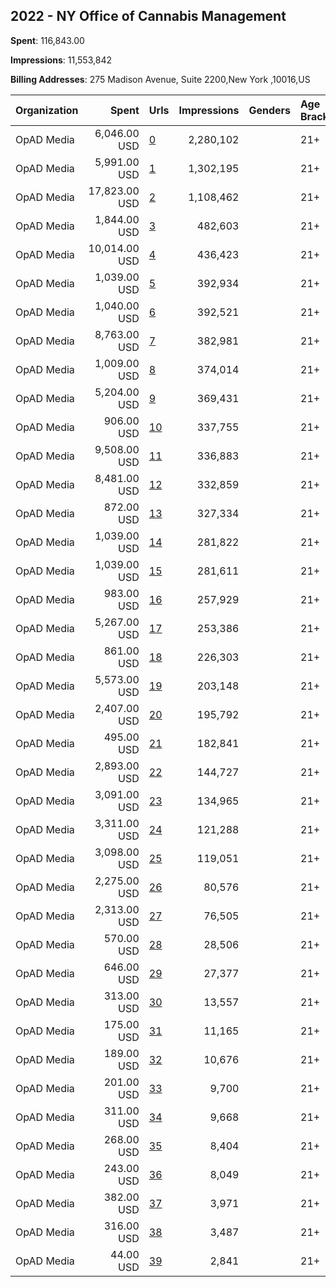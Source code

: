 ## 2022 - NY Office of Cannabis Management 
**Spent**: 116,843.00

**Impressions**: 11,553,842

**Billing Addresses**: 275 Madison Avenue, Suite 2200,New York ,10016,US

|Organization|Spent|Urls|Impressions|Genders|Age Brackets|Country Codes|
|:---|---:|:---|---:|:---|:---|:---|
|OpAD Media|6,046.00 USD|[0](https://www.snap.com/political-ads/asset/68e4bcd962d14ac0c072d8dc10c99911e93c551417c5923b45c0dfd6795b66bb?mediaType=jpg)|2,280,102||21+|united states|
|OpAD Media|5,991.00 USD|[1](https://www.snap.com/political-ads/asset/7c84a2b9974170634951806bfd63777c1236dfc99a4a8e7f65d503c6f6fd6b9a?mediaType=jpg)|1,302,195||21+|united states|
|OpAD Media|17,823.00 USD|[2](https://www.snap.com/political-ads/asset/4314e7422128ffa5fa65cc61092064257a789827053ef57899abab6494472725?mediaType=mp4)|1,108,462||21+|united states|
|OpAD Media|1,844.00 USD|[3](https://www.snap.com/political-ads/asset/7e793487f5b2cb1ab22e4d59e1a9cdd648dc75a202c353a1f8ddc8a8bb300a3f?mediaType=mp4)|482,603||21+|united states|
|OpAD Media|10,014.00 USD|[4](https://www.snap.com/political-ads/asset/b68c549b6b2a3b23ca864ec5b66442cfffb784f7efd15faa4b77693b8f6a0ac7?mediaType=mp4)|436,423||21+|united states|
|OpAD Media|1,039.00 USD|[5](https://www.snap.com/political-ads/asset/635d8eebed2b359e774e7e72f7d2368b4b73084b561409ebbc8d2a9f0a2096a7?mediaType=jpg)|392,934||21+|united states|
|OpAD Media|1,040.00 USD|[6](https://www.snap.com/political-ads/asset/c0addbf96151b0f1255152f69d5e2afafc382e0f40af72820bd97ac511da10b3?mediaType=jpg)|392,521||21+|united states|
|OpAD Media|8,763.00 USD|[7](https://www.snap.com/political-ads/asset/0c5e7a790130ae0fb8cb5974e7ac9b71ebf08db084a839927993e826184fefb2?mediaType=mp4)|382,981||21+|united states|
|OpAD Media|1,009.00 USD|[8](https://www.snap.com/political-ads/asset/2d294df0de20ed364d6fc1ec4ecdc0b898b3bc750ec7eb24e21afe3f1e80126f?mediaType=mp4)|374,014||21+|united states|
|OpAD Media|5,204.00 USD|[9](https://www.snap.com/political-ads/asset/6ccf5c8b005871b7a25597aac81acb1e53c0d49fa2d1491d216ef32203a3f469?mediaType=mp4)|369,431||21+|united states|
|OpAD Media|906.00 USD|[10](https://www.snap.com/political-ads/asset/f1a8d3bcc487cf776bea76d750ff16008c25aaca734438ce071c23508eb07dc1?mediaType=mp4)|337,755||21+|united states|
|OpAD Media|9,508.00 USD|[11](https://www.snap.com/political-ads/asset/84ecadfea5f51d74066ac85ccb62a9a521dce7497b579adfecd4cdfe816cebfd?mediaType=mp4)|336,883||21+|united states|
|OpAD Media|8,481.00 USD|[12](https://www.snap.com/political-ads/asset/b68c549b6b2a3b23ca864ec5b66442cfffb784f7efd15faa4b77693b8f6a0ac7?mediaType=mp4)|332,859||21+|united states|
|OpAD Media|872.00 USD|[13](https://www.snap.com/political-ads/asset/f4658b8ee8afd41452f4f0d8cd63b721439d4024dd24773ca4b4e9fec7b1890d?mediaType=mp4)|327,334||21+|united states|
|OpAD Media|1,039.00 USD|[14](https://www.snap.com/political-ads/asset/c28d4abcd1882abc58bbdbd77c62f9a027829ad237d79c212e1354d320fd5357?mediaType=jpg)|281,822||21+|united states|
|OpAD Media|1,039.00 USD|[15](https://www.snap.com/political-ads/asset/8684d095ce7505e6dd96679d087601b1077b566f68f448274bfbdd7d90a9a459?mediaType=jpg)|281,611||21+|united states|
|OpAD Media|983.00 USD|[16](https://www.snap.com/political-ads/asset/e629540d424496ac1b504cbdc1d9ecefc3dae491ce1ce22feeb1a2b490a739b7?mediaType=mp4)|257,929||21+|united states|
|OpAD Media|5,267.00 USD|[17](https://www.snap.com/political-ads/asset/319ac1d3e660a950aa4228b52448004ca04e89bf3d83796811813a23663edec7?mediaType=mp4)|253,386||21+|united states|
|OpAD Media|861.00 USD|[18](https://www.snap.com/political-ads/asset/28d8d7f630a3127df223ad37701fad24f591a436c126745dedb0825f3cc6396b?mediaType=mp4)|226,303||21+|united states|
|OpAD Media|5,573.00 USD|[19](https://www.snap.com/political-ads/asset/6de2735b1be84b22ffdb9c5ad06c0f566ebda4bc881fa441415d661d64e888be?mediaType=mp4)|203,148||21+|united states|
|OpAD Media|2,407.00 USD|[20](https://www.snap.com/political-ads/asset/734879bb667bd61cf4e09046ee3283c397d0d85feed8d5f637e118cc5f860a32?mediaType=mp4)|195,792||21+|united states|
|OpAD Media|495.00 USD|[21](https://www.snap.com/political-ads/asset/7c8366d88d8411f756852cc1d99c7e02bccb7de7039a35bd9c74d12ee61b0517?mediaType=mp4)|182,841||21+|united states|
|OpAD Media|2,893.00 USD|[22](https://www.snap.com/political-ads/asset/319ac1d3e660a950aa4228b52448004ca04e89bf3d83796811813a23663edec7?mediaType=mp4)|144,727||21+|united states|
|OpAD Media|3,091.00 USD|[23](https://www.snap.com/political-ads/asset/043ee33a22c9e2c3bd36bf66f88d27f9e7dccfa2084a5163b2f13aa7e18bfd55?mediaType=mp4)|134,965||21+|united states|
|OpAD Media|3,311.00 USD|[24](https://www.snap.com/political-ads/asset/92b42490d7f8455d1a85c5c04de08726cc1c69b818d99a218a65936adf723f06?mediaType=mp4)|121,288||21+|united states|
|OpAD Media|3,098.00 USD|[25](https://www.snap.com/political-ads/asset/abc82432d515e58c6e1b9be4542e33acd66317e8c9fc7fad3e30c548e8e68470?mediaType=mp4)|119,051||21+|united states|
|OpAD Media|2,275.00 USD|[26](https://www.snap.com/political-ads/asset/0ec08b5e1d3e2407e220ffd971415b9c5425941805f2233ef8bc87c6b00e742c?mediaType=mp4)|80,576||21+|united states|
|OpAD Media|2,313.00 USD|[27](https://www.snap.com/political-ads/asset/1c590f3de9a5e2f39d0093b9578e1dfc8fd6c53c6e44996c4cda6508fbc779c6?mediaType=mp4)|76,505||21+|united states|
|OpAD Media|570.00 USD|[28](https://www.snap.com/political-ads/asset/2f436ba4a8237f35de02137f54f23c6b6b5a2f239b41480b9746d73281194518?mediaType=mp4)|28,506||21+|united states|
|OpAD Media|646.00 USD|[29](https://www.snap.com/political-ads/asset/95383e7a041f19e33b11fb08668350413cdbfb37353a2d793539c460f2178e71?mediaType=mp4)|27,377||21+|united states|
|OpAD Media|313.00 USD|[30](https://www.snap.com/political-ads/asset/7c58cec9e5c6cb29f7f2bbef3629ef690ef29342b87fc8d71e527b9e5e797356?mediaType=mp4)|13,557||21+|united states|
|OpAD Media|175.00 USD|[31](https://www.snap.com/political-ads/asset/4b2aec174ebd5c8d0348b71c0d7063085fcdec3e6601368acaeb1747b18947cd?mediaType=mp4)|11,165||21+|united states|
|OpAD Media|189.00 USD|[32](https://www.snap.com/political-ads/asset/282083a43c01f9a43c7929557d0cd49945b876e528c23de109d62ede2f35b6d4?mediaType=mp4)|10,676||21+|united states|
|OpAD Media|201.00 USD|[33](https://www.snap.com/political-ads/asset/8b9f63be0b325ccbbcd84fdabd5cc23cb289fa7aafb917773f2798cdbec0f4ab?mediaType=mp4)|9,700||21+|united states|
|OpAD Media|311.00 USD|[34](https://www.snap.com/political-ads/asset/4f0e6f864b3c10889834fb498cd1c88f2db8351dfc913b9530d688b20de62d62?mediaType=jpg)|9,668||21+|united states|
|OpAD Media|268.00 USD|[35](https://www.snap.com/political-ads/asset/275bfc6ede238a7ed74f0d4b70e5b89ba521468efd696327a933e65e70fa44ec?mediaType=jpg)|8,404||21+|united states|
|OpAD Media|243.00 USD|[36](https://www.snap.com/political-ads/asset/b86887fd84e70fd15aafa0298b8b97080b7397ca60eedda8c1d9d718ea837f89?mediaType=jpg)|8,049||21+|united states|
|OpAD Media|382.00 USD|[37](https://www.snap.com/political-ads/asset/3777c97665856142c841ad21d7860003e99705d4b5d9fa037215835378909139?mediaType=jpg)|3,971||21+|united states|
|OpAD Media|316.00 USD|[38](https://www.snap.com/political-ads/asset/7880b240e5c6b4e3d83c088353cc23ba7038b4a71abf3131d5ac1411010ee0f2?mediaType=jpg)|3,487||21+|united states|
|OpAD Media|44.00 USD|[39](https://www.snap.com/political-ads/asset/1f723e02888c1f38064b5891d124a02db49dc014763629bb7e4700e82796d364?mediaType=mp4)|2,841||21+|united states|
